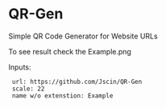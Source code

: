# QR-Gen
Simple QR Code Generator for Website URLs

To see result check the Example.png

Inputs:
     
     url: https://github.com/Jscin/QR-Gen
     scale: 22
     name w/o extenstion: Example
